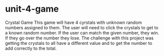 # unit-4-game
Crystal Game
This game will have 4 cyrstals with unknown random numbers assigned to them.
The user will need to click the crystals to get to a known random number.
If the user can match the given number, they win.
If they go over the number they lose.
The challenge with this project was getting the crystals to all have a different value and to get the number to add correctly to the total. 
